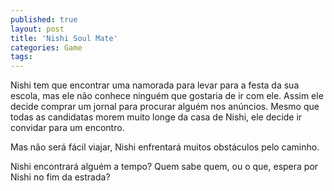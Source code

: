 ```yaml
---
published: true
layout: post
title: 'Nishi Soul Mate'
categories: Game
tags: 
---
```

Nishi tem que encontrar uma namorada para levar para a festa da sua escola, mas ele não conhece ninguém que gostaria de ir com ele. Assim ele decide comprar um jornal para procurar alguém nos anúncios. Mesmo que todas as candidatas morem muito longe da casa de Nishi, ele decide ir convidar para um encontro.










Mas não será fácil viajar, Nishi enfrentará muitos obstáculos pelo caminho.

Nishi encontrará alguém a tempo? Quem sabe quem, ou o que, espera por Nishi no fim da estrada?












